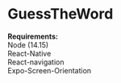 # GuessTheWord
 **Requirements:**  
 Node (14.15)  
 React-Native  
 React-navigation  
 Expo-Screen-Orientation  
